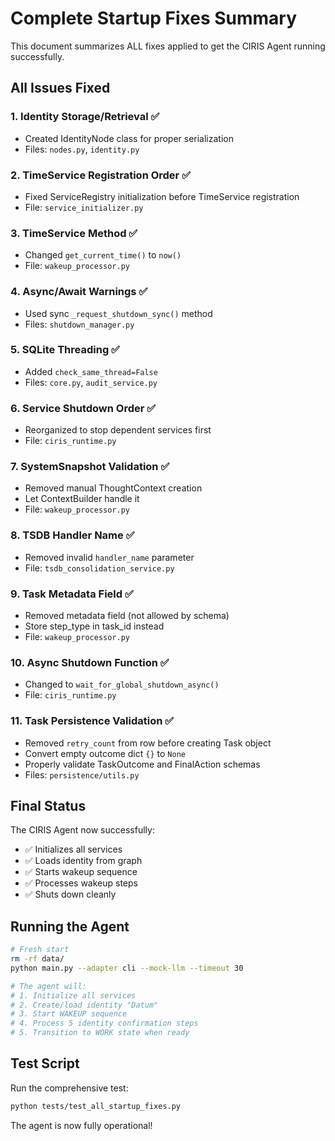 # Complete Startup Fixes Summary

This document summarizes ALL fixes applied to get the CIRIS Agent running successfully.

## All Issues Fixed

### 1. Identity Storage/Retrieval ✅
- Created IdentityNode class for proper serialization
- Files: `nodes.py`, `identity.py`

### 2. TimeService Registration Order ✅
- Fixed ServiceRegistry initialization before TimeService registration
- File: `service_initializer.py`

### 3. TimeService Method ✅
- Changed `get_current_time()` to `now()`
- File: `wakeup_processor.py`

### 4. Async/Await Warnings ✅
- Used sync `_request_shutdown_sync()` method
- Files: `shutdown_manager.py`

### 5. SQLite Threading ✅
- Added `check_same_thread=False`
- Files: `core.py`, `audit_service.py`

### 6. Service Shutdown Order ✅
- Reorganized to stop dependent services first
- File: `ciris_runtime.py`

### 7. SystemSnapshot Validation ✅
- Removed manual ThoughtContext creation
- Let ContextBuilder handle it
- File: `wakeup_processor.py`

### 8. TSDB Handler Name ✅
- Removed invalid `handler_name` parameter
- File: `tsdb_consolidation_service.py`

### 9. Task Metadata Field ✅
- Removed metadata field (not allowed by schema)
- Store step_type in task_id instead
- File: `wakeup_processor.py`

### 10. Async Shutdown Function ✅
- Changed to `wait_for_global_shutdown_async()`
- File: `ciris_runtime.py`

### 11. Task Persistence Validation ✅
- Removed `retry_count` from row before creating Task object
- Convert empty outcome dict `{}` to `None`
- Properly validate TaskOutcome and FinalAction schemas
- Files: `persistence/utils.py`

## Final Status

The CIRIS Agent now successfully:
- ✅ Initializes all services
- ✅ Loads identity from graph
- ✅ Starts wakeup sequence
- ✅ Processes wakeup steps
- ✅ Shuts down cleanly

## Running the Agent

```bash
# Fresh start
rm -rf data/
python main.py --adapter cli --mock-llm --timeout 30

# The agent will:
# 1. Initialize all services
# 2. Create/load identity "Datum"
# 3. Start WAKEUP sequence
# 4. Process 5 identity confirmation steps
# 5. Transition to WORK state when ready
```

## Test Script

Run the comprehensive test:
```bash
python tests/test_all_startup_fixes.py
```

The agent is now fully operational!